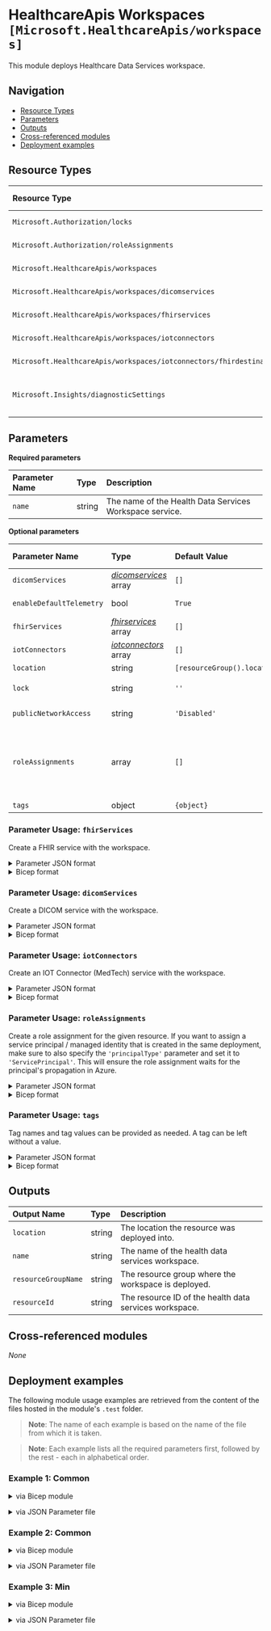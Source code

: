# HealthcareApis Workspaces `[Microsoft.HealthcareApis/workspaces]`

This module deploys Healthcare Data Services workspace.

## Navigation

- [Resource Types](#Resource-Types)
- [Parameters](#Parameters)
- [Outputs](#Outputs)
- [Cross-referenced modules](#Cross-referenced-modules)
- [Deployment examples](#Deployment-examples)

## Resource Types

| Resource Type | API Version |
| :-- | :-- |
| `Microsoft.Authorization/locks` | [2020-05-01](https://docs.microsoft.com/en-us/azure/templates/Microsoft.Authorization/2020-05-01/locks) |
| `Microsoft.Authorization/roleAssignments` | [2022-04-01](https://docs.microsoft.com/en-us/azure/templates/Microsoft.Authorization/2022-04-01/roleAssignments) |
| `Microsoft.HealthcareApis/workspaces` | [2022-06-01](https://docs.microsoft.com/en-us/azure/templates/Microsoft.HealthcareApis/2022-06-01/workspaces) |
| `Microsoft.HealthcareApis/workspaces/dicomservices` | [2022-06-01](https://docs.microsoft.com/en-us/azure/templates/Microsoft.HealthcareApis/2022-06-01/workspaces/dicomservices) |
| `Microsoft.HealthcareApis/workspaces/fhirservices` | [2022-06-01](https://docs.microsoft.com/en-us/azure/templates/Microsoft.HealthcareApis/2022-06-01/workspaces/fhirservices) |
| `Microsoft.HealthcareApis/workspaces/iotconnectors` | [2022-06-01](https://docs.microsoft.com/en-us/azure/templates/Microsoft.HealthcareApis/2022-06-01/workspaces/iotconnectors) |
| `Microsoft.HealthcareApis/workspaces/iotconnectors/fhirdestinations` | [2022-06-01](https://docs.microsoft.com/en-us/azure/templates/Microsoft.HealthcareApis/2022-06-01/workspaces/iotconnectors/fhirdestinations) |
| `Microsoft.Insights/diagnosticSettings` | [2021-05-01-preview](https://docs.microsoft.com/en-us/azure/templates/Microsoft.Insights/2021-05-01-preview/diagnosticSettings) |

## Parameters

**Required parameters**

| Parameter Name | Type | Description |
| :-- | :-- | :-- |
| `name` | string | The name of the Health Data Services Workspace service. |

**Optional parameters**

| Parameter Name | Type | Default Value | Allowed Values | Description |
| :-- | :-- | :-- | :-- | :-- |
| `dicomServices` | _[dicomservices](dicomservices/readme.md)_ array | `[]` |  | Deploy DICOM services. |
| `enableDefaultTelemetry` | bool | `True` |  | Enable telemetry via the Customer Usage Attribution ID (GUID). |
| `fhirServices` | _[fhirservices](fhirservices/readme.md)_ array | `[]` |  | Deploy FHIR services. |
| `iotConnectors` | _[iotconnectors](iotconnectors/readme.md)_ array | `[]` |  | Deploy IOT connectors. |
| `location` | string | `[resourceGroup().location]` |  | Location for all resources. |
| `lock` | string | `''` | `['', CanNotDelete, ReadOnly]` | Specify the type of lock. |
| `publicNetworkAccess` | string | `'Disabled'` | `[Disabled, Enabled]` | Control permission for data plane traffic coming from public networks while private endpoint is enabled. |
| `roleAssignments` | array | `[]` |  | Array of role assignment objects that contain the 'roleDefinitionIdOrName' and 'principalId' to define RBAC role assignments on this resource. In the roleDefinitionIdOrName attribute, you can provide either the display name of the role definition, or its fully qualified ID in the following format: '/providers/Microsoft.Authorization/roleDefinitions/c2f4ef07-c644-48eb-af81-4b1b4947fb11'. |
| `tags` | object | `{object}` |  | Tags of the resource. |


### Parameter Usage: `fhirServices`

Create a FHIR service with the workspace.

<details>

<summary>Parameter JSON format</summary>

```json
"fhirServices": {
    "value": [
      {
        "name": "<<namePrefix>>-az-fhir-x-001",
        "kind": "fhir-R4",
        "workspaceName": "<<namePrefix>>001",
        "corsOrigins": [ "*" ],
        "corsHeaders": [ "*" ],
        "corsMethods": [ "GET" ],
        "corsMaxAge": 600,
        "corsAllowCredentials": false,
        "location": "<<location>>",
        "diagnosticLogsRetentionInDays": 7,
        "diagnosticStorageAccountId": "<<storageAccountResourceId>>",
        "diagnosticWorkspaceId": "<<logAnalyticsWorkspaceResourceId>>",
        "diagnosticEventHubAuthorizationRuleId": "<<eventHubAuthorizationRuleId>>",
        "diagnosticEventHubName": "<<eventHubNamespaceEventHubName>>",
        "publicNetworkAccess": "Enabled",
        "resourceVersionPolicy": "versioned",
        "smartProxyEnabled": false,
        "enableDefaultTelemetry": false,
        "systemAssignedIdentity": true,
        "importEnabled": false,
        "initialImportMode": false,
        "userAssignedIdentities": {
          "<<managedIdentityResourceId>>": {}
        },
        "roleAssignments": [
          {
            "roleDefinitionIdOrName": "Role Name",
            "principalIds": [
              "managedIdentityPrincipalId"
            ],
            "principalType": "ServicePrincipal"
          }
        ]
      }
    ]
}
```

</details>

<details>

<summary>Bicep format</summary>

```bicep
fhirServices: [
    {
        name: '<<namePrefix>>-az-fhir-x-001'
        kind: 'fhir-R4'
        workspaceName: '<<namePrefix>>001'
        corsOrigins: [ '*' ]
        corsHeaders: [ '*' ]
        corsMethods: [ 'GET' ]
        corsMaxAge: 600
        corsAllowCredentials: false
        location: location
        diagnosticLogsRetentionInDays: 7
        diagnosticStorageAccountId: diagnosticDependencies.outputs.storageAccountResourceId
        diagnosticWorkspaceId: diagnosticDependencies.outputs.logAnalyticsWorkspaceResourceId
        diagnosticEventHubAuthorizationRuleId: diagnosticDependencies.outputs.eventHubAuthorizationRuleId
        diagnosticEventHubName: diagnosticDependencies.outputs.eventHubNamespaceEventHubName
        publicNetworkAccess: 'Enabled'
        resourceVersionPolicy: 'versioned'
        smartProxyEnabled: false
        enableDefaultTelemetry: enableDefaultTelemetry
        systemAssignedIdentity: true
        importEnabled: false
        initialImportMode: false
        userAssignedIdentities: {
          '${resourceGroupResources.outputs.managedIdentityResourceId}': {}
        }
        roleAssignments: [
          {
            roleDefinitionIdOrName: resourceId('Microsoft.Authorization/roleDefinitions', '5a1fc7df-4bf1-4951-a576-89034ee01acd')
            principalIds: [
              resourceGroupResources.outputs.managedIdentityPrincipalId
            ]
            principalType: 'ServicePrincipal'
          }
        ]
      }
]
```

</details>
<p>

### Parameter Usage: `dicomServices`

Create a DICOM service with the workspace.

<details>

<summary>Parameter JSON format</summary>

```json
"dicomServices": {
    "value": [
      {
        "name": "<<namePrefix>>-az-dicom-x-001",
        "workspaceName": "<<namePrefix>>001",
        "corsOrigins": [ "*" ],
        "corsHeaders": [ "*" ],
        "corsMethods": [ "GET" ],
        "corsMaxAge": 600,
        "corsAllowCredentials": false,
        "location": "<<location>>",
        "diagnosticLogsRetentionInDays": 7,
        "diagnosticStorageAccountId": "<<storageAccountResourceId>>",
        "diagnosticWorkspaceId": "<<logAnalyticsWorkspaceResourceId>>",
        "diagnosticEventHubAuthorizationRuleId": "<<eventHubAuthorizationRuleId>>",
        "diagnosticEventHubName": "<<eventHubNamespaceEventHubName>>",
        "publicNetworkAccess": "Enabled",
        "enableDefaultTelemetry": false,
        "systemAssignedIdentity": true,
        "userAssignedIdentities": {
          "<<managedIdentityResourceId>>": {}
        }
      }
    ]
}
```

</details>

<details>

<summary>Bicep format</summary>

```bicep
dicomServices: [
    {
        name: '<<namePrefix>>-az-dicom-x-001'
        workspaceName: '<<namePrefix>>001'
        corsOrigins: [ '*' ]
        corsHeaders: [ '*' ]
        corsMethods: [ 'GET' ]
        corsMaxAge: 600
        corsAllowCredentials: false
        location: location
        diagnosticLogsRetentionInDays: 7
        diagnosticStorageAccountId: diagnosticDependencies.outputs.storageAccountResourceId
        diagnosticWorkspaceId: diagnosticDependencies.outputs.logAnalyticsWorkspaceResourceId
        diagnosticEventHubAuthorizationRuleId: diagnosticDependencies.outputs.eventHubAuthorizationRuleId
        diagnosticEventHubName: diagnosticDependencies.outputs.eventHubNamespaceEventHubName
        publicNetworkAccess: 'Enabled'
        enableDefaultTelemetry: enableDefaultTelemetry
        systemAssignedIdentity: true
        userAssignedIdentities: {
          '${resourceGroupResources.outputs.managedIdentityResourceId}': {}
        }
    }
]
```

</details>
<p>

### Parameter Usage: `iotConnectors`

Create an IOT Connector (MedTech) service with the workspace.

<details>

<summary>Parameter JSON format</summary>

```json
"iotConnectors": {
    "value": [
      {
        "name": "<<namePrefix>>-az-iomt-x-001",
        "workspaceName": "<<namePrefix>>001",
        "corsOrigins": [ "*" ],
        "corsHeaders": [ "*" ],
        "corsMethods": [ "GET" ],
        "corsMaxAge": 600,
        "corsAllowCredentials": false,
        "location": "<<location>>",
        "diagnosticLogsRetentionInDays": 7,
        "diagnosticStorageAccountId": "<<storageAccountResourceId>>",
        "diagnosticWorkspaceId": "<<logAnalyticsWorkspaceResourceId>>",
        "diagnosticEventHubAuthorizationRuleId": "<<eventHubAuthorizationRuleId>>",
        "diagnosticEventHubName": "<<eventHubNamespaceEventHubName>>",
        "publicNetworkAccess": "Enabled",
        "enableDefaultTelemetry": false,
        "systemAssignedIdentity": true,
        "userAssignedIdentities": {
          "<<managedIdentityResourceId>>": {}
        },
        "eventHubName": "<<eventHubName>>",
        "consumerGroup": "<<consumerGroup>>",
        "eventHubNamespaceName": "<<eventHubNamespaceName>>",
        "deviceMapping": "<<deviceMapping>>",
        "destinationMapping": "<<destinationMapping>>",
        "fhirServiceResourceId": "<<fhirServiceResourceId>>",
      }
    ]
}
```

</details>

<details>

<summary>Bicep format</summary>

```bicep
iotConnectors: [
    {
        name: '<<namePrefix>>-az-iomt-x-001'
        workspaceName: '<<namePrefix>>001'
        corsOrigins: [ '*' ]
        corsHeaders: [ '*' ]
        corsMethods: [ 'GET' ]
        corsMaxAge: 600
        corsAllowCredentials: false
        location: location
        diagnosticLogsRetentionInDays: 7
        diagnosticStorageAccountId: diagnosticDependencies.outputs.storageAccountResourceId
        diagnosticWorkspaceId: diagnosticDependencies.outputs.logAnalyticsWorkspaceResourceId
        diagnosticEventHubAuthorizationRuleId: diagnosticDependencies.outputs.eventHubAuthorizationRuleId
        diagnosticEventHubName: diagnosticDependencies.outputs.eventHubNamespaceEventHubName
        publicNetworkAccess: 'Enabled'
        enableDefaultTelemetry: enableDefaultTelemetry
        systemAssignedIdentity: true
        userAssignedIdentities: {
          '${resourceGroupResources.outputs.managedIdentityResourceId}': {}
        }
        eventHubName: '<<eventHubName>>'
        consumerGroup: '<<consumerGroup>>'
        eventHubNamespaceName: '<<eventHubNamespaceName>>'
        deviceMapping: '<<deviceMapping>>'
        destinationMapping: '<<destinationMapping>>'
        fhirServiceResourceId: '<<fhirServiceResourceId>>'
      }
]
```

</details>
<p>

### Parameter Usage: `roleAssignments`

Create a role assignment for the given resource. If you want to assign a service principal / managed identity that is created in the same deployment, make sure to also specify the `'principalType'` parameter and set it to `'ServicePrincipal'`. This will ensure the role assignment waits for the principal's propagation in Azure.

<details>

<summary>Parameter JSON format</summary>

```json
"roleAssignments": {
    "value": [
        {
            "roleDefinitionIdOrName": "Reader",
            "description": "Reader Role Assignment",
            "principalIds": [
                "12345678-1234-1234-1234-123456789012", // object 1
                "78945612-1234-1234-1234-123456789012" // object 2
            ]
        },
        {
            "roleDefinitionIdOrName": "/providers/Microsoft.Authorization/roleDefinitions/c2f4ef07-c644-48eb-af81-4b1b4947fb11",
            "principalIds": [
                "12345678-1234-1234-1234-123456789012" // object 1
            ],
            "principalType": "ServicePrincipal"
        }
    ]
}
```

</details>

<details>

<summary>Bicep format</summary>

```bicep
roleAssignments: [
    {
        roleDefinitionIdOrName: 'Reader'
        description: 'Reader Role Assignment'
        principalIds: [
            '12345678-1234-1234-1234-123456789012' // object 1
            '78945612-1234-1234-1234-123456789012' // object 2
        ]
    }
    {
        roleDefinitionIdOrName: '/providers/Microsoft.Authorization/roleDefinitions/c2f4ef07-c644-48eb-af81-4b1b4947fb11'
        principalIds: [
            '12345678-1234-1234-1234-123456789012' // object 1
        ]
        principalType: 'ServicePrincipal'
    }
]
```

</details>
<p>

### Parameter Usage: `tags`

Tag names and tag values can be provided as needed. A tag can be left without a value.

<details>

<summary>Parameter JSON format</summary>

```json
"tags": {
    "value": {
        "Environment": "Non-Prod",
        "Contact": "test.user@testcompany.com",
        "PurchaseOrder": "1234",
        "CostCenter": "7890",
        "ServiceName": "DeploymentValidation",
        "Role": "DeploymentValidation"
    }
}
```

</details>

<details>

<summary>Bicep format</summary>

```bicep
tags: {
    Environment: 'Non-Prod'
    Contact: 'test.user@testcompany.com'
    PurchaseOrder: '1234'
    CostCenter: '7890'
    ServiceName: 'DeploymentValidation'
    Role: 'DeploymentValidation'
}
```

</details>
<p>

## Outputs

| Output Name | Type | Description |
| :-- | :-- | :-- |
| `location` | string | The location the resource was deployed into. |
| `name` | string | The name of the health data services workspace. |
| `resourceGroupName` | string | The resource group where the workspace is deployed. |
| `resourceId` | string | The resource ID of the health data services workspace. |

## Cross-referenced modules

_None_

## Deployment examples

The following module usage examples are retrieved from the content of the files hosted in the module's `.test` folder.
   >**Note**: The name of each example is based on the name of the file from which it is taken.

   >**Note**: Each example lists all the required parameters first, followed by the rest - each in alphabetical order.

<h3>Example 1: Common</h3>

<details>

<summary>via Bicep module</summary>

```bicep
module workspaces './Microsoft.HealthcareApis/workspaces/deploy.bicep' = {
  name: '${uniqueString(deployment().name)}-test-hwcom'
  params: {
    // Required parameters
    name: '<<namePrefix>>hwcom001'
    // Non-required parameters
    dicomServices: [
      {
        diagnosticEventHubAuthorizationRuleId: '<diagnosticEventHubAuthorizationRuleId>'
        corsMethods: [
          'GET'
        ]
        corsOrigins: [
          '*'
        ]
        publicNetworkAccess: 'Enabled'
        name: '<<namePrefix>>-az-dicom-x-001'
        userAssignedIdentities: {
          '<managedIdentityResourceId>': {}
        }
        enableDefaultTelemetry: '<enableDefaultTelemetry>'
        diagnosticStorageAccountId: '<diagnosticStorageAccountId>'
        diagnosticLogsRetentionInDays: 7
        diagnosticWorkspaceId: '<diagnosticWorkspaceId>'
        workspaceName: '<<namePrefix>>hwcom001'
        systemAssignedIdentity: true
        corsMaxAge: 600
        location: '<location>'
        corsHeaders: [
          '*'
        ]
        corsAllowCredentials: false
        diagnosticEventHubName: '<diagnosticEventHubName>'
      }
    ]
    location: '<location>'
    publicNetworkAccess: 'Enabled'
    enableDefaultTelemetry: '<enableDefaultTelemetry>'
    fhirServices: [
      {
        location: '<location>'
        diagnosticEventHubName: '<diagnosticEventHubName>'
        corsOrigins: [
          '*'
        ]
        corsMaxAge: 600
        corsAllowCredentials: false
        smartProxyEnabled: false
        diagnosticEventHubAuthorizationRuleId: '<diagnosticEventHubAuthorizationRuleId>'
        diagnosticStorageAccountId: '<diagnosticStorageAccountId>'
        systemAssignedIdentity: true
        userAssignedIdentities: {
          '<managedIdentityResourceId>': {}
        }
        importEnabled: false
        roleAssignments: [
          {
            principalType: 'ServicePrincipal'
            roleDefinitionIdOrName: '<roleDefinitionIdOrName>'
            principalIds: [
              '<managedIdentityPrincipalId>'
            ]
          }
        ]
        corsHeaders: [
          '*'
        ]
        diagnosticWorkspaceId: '<diagnosticWorkspaceId>'
        resourceVersionPolicy: 'versioned'
        corsMethods: [
          'GET'
        ]
        kind: 'fhir-R4'
        enableDefaultTelemetry: '<enableDefaultTelemetry>'
        diagnosticLogsRetentionInDays: 7
        workspaceName: '<<namePrefix>>hwcom001'
        initialImportMode: false
        name: '<<namePrefix>>-az-fhir-x-001'
        publicNetworkAccess: 'Enabled'
      }
    ]
    lock: ''
  }
}
```

</details>
<p>

<details>

<summary>via JSON Parameter file</summary>

```json
{
  "$schema": "https://schema.management.azure.com/schemas/2019-04-01/deploymentParameters.json#",
  "contentVersion": "1.0.0.0",
  "parameters": {
    // Required parameters
    "name": {
      "value": "<<namePrefix>>hwcom001"
    },
    // Non-required parameters
    "dicomServices": {
      "value": [
        {
          "diagnosticEventHubAuthorizationRuleId": "<diagnosticEventHubAuthorizationRuleId>",
          "corsMethods": [
            "GET"
          ],
          "corsOrigins": [
            "*"
          ],
          "publicNetworkAccess": "Enabled",
          "name": "<<namePrefix>>-az-dicom-x-001",
          "userAssignedIdentities": {
            "<managedIdentityResourceId>": {}
          },
          "enableDefaultTelemetry": "<enableDefaultTelemetry>",
          "diagnosticStorageAccountId": "<diagnosticStorageAccountId>",
          "diagnosticLogsRetentionInDays": 7,
          "diagnosticWorkspaceId": "<diagnosticWorkspaceId>",
          "workspaceName": "<<namePrefix>>hwcom001",
          "systemAssignedIdentity": true,
          "corsMaxAge": 600,
          "location": "<location>",
          "corsHeaders": [
            "*"
          ],
          "corsAllowCredentials": false,
          "diagnosticEventHubName": "<diagnosticEventHubName>"
        }
      ]
    },
    "enableDefaultTelemetry": {
      "value": "<enableDefaultTelemetry>"
    },
    "publicNetworkAccess": {
      "value": "Enabled"
    },
    "location": {
      "value": "<location>"
    },
    "fhirServices": {
      "value": [
        {
          "location": "<location>",
          "diagnosticEventHubName": "<diagnosticEventHubName>",
          "corsOrigins": [
            "*"
          ],
          "corsMaxAge": 600,
          "corsAllowCredentials": false,
          "smartProxyEnabled": false,
          "diagnosticEventHubAuthorizationRuleId": "<diagnosticEventHubAuthorizationRuleId>",
          "diagnosticStorageAccountId": "<diagnosticStorageAccountId>",
          "systemAssignedIdentity": true,
          "userAssignedIdentities": {
            "<managedIdentityResourceId>": {}
          },
          "importEnabled": false,
          "roleAssignments": [
            {
              "principalType": "ServicePrincipal",
              "roleDefinitionIdOrName": "<roleDefinitionIdOrName>",
              "principalIds": [
                "<managedIdentityPrincipalId>"
              ]
            }
          ],
          "corsHeaders": [
            "*"
          ],
          "diagnosticWorkspaceId": "<diagnosticWorkspaceId>",
          "resourceVersionPolicy": "versioned",
          "corsMethods": [
            "GET"
          ],
          "kind": "fhir-R4",
          "enableDefaultTelemetry": "<enableDefaultTelemetry>",
          "diagnosticLogsRetentionInDays": 7,
          "workspaceName": "<<namePrefix>>hwcom001",
          "initialImportMode": false,
          "name": "<<namePrefix>>-az-fhir-x-001",
          "publicNetworkAccess": "Enabled"
        }
      ]
    },
    "lock": {
      "value": ""
    }
  }
}
```

</details>
<p>

<h3>Example 2: Common</h3>

<details>

<summary>via Bicep module</summary>

```bicep
module workspaces 'ts/modules:microsoft.healthcareapis.workspaces:1.0.0 = {
  name: '${uniqueString(deployment().name)}-Workspaces'
  params: {
    serviceShort: 'hwcom2'
  }
}
```

</details>
<p>

<details>

<summary>via JSON Parameter file</summary>

```json
{
  "$schema": "https://schema.management.azure.com/schemas/2019-04-01/deploymentParameters.json#",
  "contentVersion": "1.0.0.0",
  "parameters": {
    "serviceShort": {
      "value": "hwcom2"
    }
  }
}
```

</details>
<p>

<h3>Example 3: Min</h3>

<details>

<summary>via Bicep module</summary>

```bicep
module workspaces './Microsoft.HealthcareApis/workspaces/deploy.bicep' = {
  name: '${uniqueString(deployment().name)}-test-hwmin'
  params: {
    // Required parameters
    name: '<<namePrefix>>hwmin001'
    // Non-required parameters
    location: '<location>'
    publicNetworkAccess: 'Enabled'
    enableDefaultTelemetry: '<enableDefaultTelemetry>'
  }
}
```

</details>
<p>

<details>

<summary>via JSON Parameter file</summary>

```json
{
  "$schema": "https://schema.management.azure.com/schemas/2019-04-01/deploymentParameters.json#",
  "contentVersion": "1.0.0.0",
  "parameters": {
    // Required parameters
    "name": {
      "value": "<<namePrefix>>hwmin001"
    },
    // Non-required parameters
    "location": {
      "value": "<location>"
    },
    "publicNetworkAccess": {
      "value": "Enabled"
    },
    "enableDefaultTelemetry": {
      "value": "<enableDefaultTelemetry>"
    }
  }
}
```

</details>
<p>
